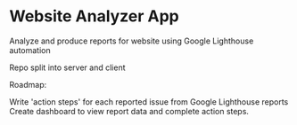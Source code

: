 # Website Analyzer App

Analyze and produce reports for website using Google Lighthouse automation

Repo split into server and client

Roadmap:

Write 'action steps' for each reported issue from Google Lighthouse reports
Create dashboard to view report data and complete action steps.